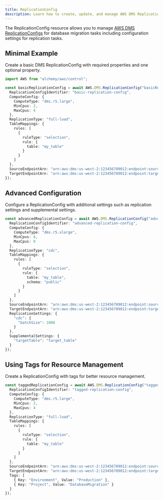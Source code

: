 ```yaml
---
title: ReplicationConfig
description: Learn how to create, update, and manage AWS DMS ReplicationConfigs using Alchemy Cloud Control.
---
```


The ReplicationConfig resource allows you to manage [AWS DMS ReplicationConfigs](https://docs.aws.amazon.com/dms/latest/userguide/) for database migration tasks including configuration settings for replication tasks.

## Minimal Example

Create a basic DMS ReplicationConfig with required properties and one optional property.

```ts
import AWS from "alchemy/aws/control";

const basicReplicationConfig = await AWS.DMS.ReplicationConfig("basicReplication", {
  ReplicationConfigIdentifier: "basic-replication-config",
  ComputeConfig: {
    ComputeType: "dms.r5.large",
    MinCpus: 2,
    MaxCpus: 4
  },
  ReplicationType: "full-load",
  TableMappings: {
    rules: [
      {
        ruleType: "selection",
        rule: {
          table: "my_table"
        }
      }
    ]
  },
  SourceEndpointArn: "arn:aws:dms:us-west-2:123456789012:endpoint:source-endpoint",
  TargetEndpointArn: "arn:aws:dms:us-west-2:123456789012:endpoint:target-endpoint"
});
```

## Advanced Configuration

Configure a ReplicationConfig with additional settings such as replication settings and supplemental settings.

```ts
const advancedReplicationConfig = await AWS.DMS.ReplicationConfig("advancedReplication", {
  ReplicationConfigIdentifier: "advanced-replication-config",
  ComputeConfig: {
    ComputeType: "dms.r5.xlarge",
    MinCpus: 4,
    MaxCpus: 8
  },
  ReplicationType: "cdc",
  TableMappings: {
    rules: [
      {
        ruleType: "selection",
        rule: {
          table: "my_table",
          schema: "public"
        }
      }
    ]
  },
  SourceEndpointArn: "arn:aws:dms:us-west-2:123456789012:endpoint:source-endpoint",
  TargetEndpointArn: "arn:aws:dms:us-west-2:123456789012:endpoint:target-endpoint",
  ReplicationSettings: {
    "cdc": {
      "batchSize": 1000
    }
  },
  SupplementalSettings: {
    "targetTable": "target_table"
  }
});
```

## Using Tags for Resource Management

Create a ReplicationConfig with tags for better resource management.

```ts
const taggedReplicationConfig = await AWS.DMS.ReplicationConfig("taggedReplication", {
  ReplicationConfigIdentifier: "tagged-replication-config",
  ComputeConfig: {
    ComputeType: "dms.r5.large",
    MinCpus: 2,
    MaxCpus: 4
  },
  ReplicationType: "full-load",
  TableMappings: {
    rules: [
      {
        ruleType: "selection",
        rule: {
          table: "my_table"
        }
      }
    ]
  },
  SourceEndpointArn: "arn:aws:dms:us-west-2:123456789012:endpoint:source-endpoint",
  TargetEndpointArn: "arn:aws:dms:us-west-2:123456789012:endpoint:target-endpoint",
  Tags: [
    { Key: "Environment", Value: "Production" },
    { Key: "Project", Value: "DatabaseMigration" }
  ]
});
```
